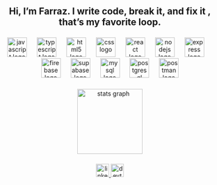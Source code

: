<h2 align="center">Hi, I’m Farraz. I write code, break it, and fix it , that’s my favorite loop.</h2>

###

<div align="center">
  <img src="https://skillicons.dev/icons?i=js" height="45" alt="javascript logo"  />
  <img width="15" />
  <img src="https://skillicons.dev/icons?i=ts" height="45" alt="typescript logo"  />
  <img width="15" />
  <img src="https://skillicons.dev/icons?i=html" height="45" alt="html5 logo"  />
  <img width="15" />
  <img src="https://skillicons.dev/icons?i=css" height="45" alt="css logo"  />
  <img width="15" />
  <img src="https://skillicons.dev/icons?i=react" height="45" alt="react logo"  />
  <img width="15" />
  <img src="https://skillicons.dev/icons?i=nodejs" height="45" alt="nodejs logo"  />
  <img width="15" />
  <img src="https://skillicons.dev/icons?i=express" height="45" alt="express logo"  />
  <img width="15" />
  <img src="https://skillicons.dev/icons?i=firebase" height="45" alt="firebase logo"  />
  <img width="15" />
  <img src="https://skillicons.dev/icons?i=supabase" height="45" alt="supabase logo"  />
  <img width="15" />
  <img src="https://skillicons.dev/icons?i=mysql" height="45" alt="mysql logo"  />
  <img width="15" />
  <img src="https://skillicons.dev/icons?i=postgres" height="45" alt="postgresql logo"  />
  <img width="15" />
  <img src="https://skillicons.dev/icons?i=postman" height="45" alt="postman logo"  />
</div>

###

<div align="center">
  <img src="https://github-readme-stats.vercel.app/api?username=rasfaxo&hide_title=false&hide_rank=false&show_icons=true&include_all_commits=true&count_private=true&disable_animations=false&theme=dracula&locale=en&hide_border=false&order=1" height="150" alt="stats graph"  />
</div>

###

<div align="center">
  <a href="www.linkedin.com/in/naufal-farraz-al-ghiffari-161066307" target="_blank">
    <img src="https://img.shields.io/static/v1?message=LinkedIn&logo=linkedin&label=&color=0077B5&logoColor=white&labelColor=&style=flat" height="30" alt="linkedin logo"  />
  </a>
  <a href="https://dev.to/onlyme" target="_blank">
    <img src="https://img.shields.io/static/v1?message=dev.to&logo=dev.to&label=&color=0A0A0A&logoColor=white&labelColor=&style=flat" height="30" alt="devto logo"  />
  </a>
</div>

###
